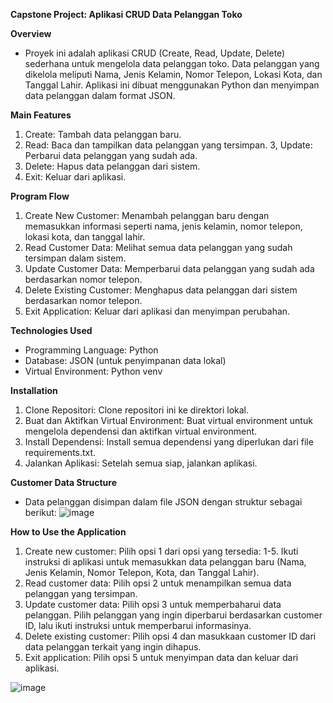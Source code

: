 **Capstone Project: Aplikasi CRUD Data Pelanggan Toko**

**Overview**
- Proyek ini adalah aplikasi CRUD (Create, Read, Update, Delete) sederhana untuk mengelola data pelanggan toko. Data pelanggan yang dikelola meliputi Nama, Jenis Kelamin, Nomor Telepon, Lokasi Kota, dan Tanggal Lahir. Aplikasi ini dibuat menggunakan Python dan menyimpan data pelanggan dalam format JSON.

**Main Features**
1. Create: Tambah data pelanggan baru.
2. Read: Baca dan tampilkan data pelanggan yang tersimpan.
3, Update: Perbarui data pelanggan yang sudah ada.
4. Delete: Hapus data pelanggan dari sistem.
5. Exit: Keluar dari aplikasi.
   
**Program Flow**
1. Create New Customer: Menambah pelanggan baru dengan memasukkan informasi seperti nama, jenis kelamin, nomor telepon, lokasi kota, dan tanggal lahir.
2. Read Customer Data: Melihat semua data pelanggan yang sudah tersimpan dalam sistem.
3. Update Customer Data: Memperbarui data pelanggan yang sudah ada berdasarkan nomor telepon.
4. Delete Existing Customer: Menghapus data pelanggan dari sistem berdasarkan nomor telepon.
5. Exit Application: Keluar dari aplikasi dan menyimpan perubahan.

**Technologies Used**
- Programming Language: Python
- Database: JSON (untuk penyimpanan data lokal)
- Virtual Environment: Python venv
  
**Installation**
1. Clone Repositori: Clone repositori ini ke direktori lokal.
2. Buat dan Aktifkan Virtual Environment: Buat virtual environment untuk mengelola dependensi dan aktifkan virtual environment.
3. Install Dependensi: Install semua dependensi yang diperlukan dari file requirements.txt.
4. Jalankan Aplikasi: Setelah semua siap, jalankan aplikasi.

**Customer Data Structure**
- Data pelanggan disimpan dalam file JSON dengan struktur sebagai berikut:
![image](https://github.com/user-attachments/assets/676da219-0e49-4804-9fa1-92e595fb99f2)

**How to Use the Application**
1. Create new customer: Pilih opsi 1 dari opsi yang tersedia: 1-5. Ikuti instruksi di aplikasi untuk memasukkan data pelanggan baru (Nama, Jenis Kelamin, Nomor Telepon, Kota, dan Tanggal Lahir).
2. Read customer data: Pilih opsi 2 untuk menampilkan semua data pelanggan yang tersimpan.
3. Update customer data: Pilih opsi 3 untuk memperbaharui data pelanggan. Pilih pelanggan yang ingin diperbarui berdasarkan customer ID, lalu ikuti instruksi untuk memperbarui informasinya.
4. Delete existing customer: Pilih opsi 4 dan masukkaan customer ID dari data pelanggan terkait yang ingin dihapus.
5. Exit application: Pilih opsi 5 untuk menyimpan data dan keluar dari aplikasi.

![image](https://github.com/user-attachments/assets/ac158ab2-105b-4893-b560-d89e650418f6)
